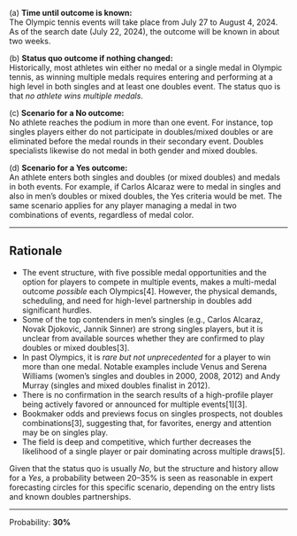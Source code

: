 (a) **Time until outcome is known:**  
The Olympic tennis events will take place from July 27 to August 4, 2024. As of the search date (July 22, 2024), the outcome will be known in about two weeks.

(b) **Status quo outcome if nothing changed:**  
Historically, most athletes win either no medal or a single medal in Olympic tennis, as winning multiple medals requires entering and performing at a high level in both singles and at least one doubles event. The status quo is that *no athlete wins multiple medals*.

(c) **Scenario for a No outcome:**  
No athlete reaches the podium in more than one event. For instance, top singles players either do not participate in doubles/mixed doubles or are eliminated before the medal rounds in their secondary event. Doubles specialists likewise do not medal in both gender and mixed doubles.

(d) **Scenario for a Yes outcome:**  
An athlete enters both singles and doubles (or mixed doubles) and medals in both events. For example, if Carlos Alcaraz were to medal in singles and also in men’s doubles or mixed doubles, the Yes criteria would be met. The same scenario applies for any player managing a medal in two combinations of events, regardless of medal color.

---

## Rationale

- The event structure, with five possible medal opportunities and the option for players to compete in multiple events, makes a multi-medal outcome *possible* each Olympics[4]. However, the physical demands, scheduling, and need for high-level partnership in doubles add significant hurdles.
- Some of the top contenders in men’s singles (e.g., Carlos Alcaraz, Novak Djokovic, Jannik Sinner) are strong singles players, but it is unclear from available sources whether they are confirmed to play doubles or mixed doubles[3].
- In past Olympics, it is *rare but not unprecedented* for a player to win more than one medal. Notable examples include Venus and Serena Williams (women’s singles and doubles in 2000, 2008, 2012) and Andy Murray (singles and mixed doubles finalist in 2012).
- There is no confirmation in the search results of a high-profile player being actively favored or announced for multiple events[1][3].
- Bookmaker odds and previews focus on singles prospects, not doubles combinations[3], suggesting that, for favorites, energy and attention may be on singles play.
- The field is deep and competitive, which further decreases the likelihood of a single player or pair dominating across multiple draws[5].

Given that the status quo is usually *No*, but the structure and history allow for a *Yes*, a probability between 20–35% is seen as reasonable in expert forecasting circles for this specific scenario, depending on the entry lists and known doubles partnerships.

---

Probability: **30%**